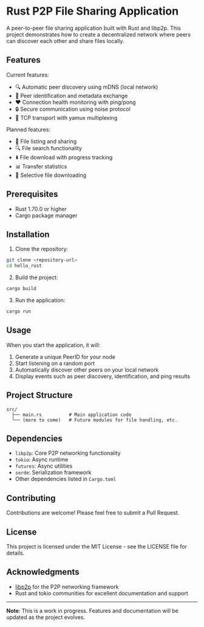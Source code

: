 # Rust P2P File Sharing Application

A peer-to-peer file sharing application built with Rust and libp2p. This project demonstrates how to create a decentralized network where peers can discover each other and share files locally.

## Features

Current features:
- 🔍 Automatic peer discovery using mDNS (local network)
- 🤝 Peer identification and metadata exchange
- ❤️ Connection health monitoring with ping/pong
- 🔒 Secure communication using noise protocol
- 📡 TCP transport with yamux multiplexing

Planned features:
- 📁 File listing and sharing
- 🔍 File search functionality
- ⬇️ File download with progress tracking
- 📊 Transfer statistics
- 🎯 Selective file downloading

## Prerequisites

- Rust 1.70.0 or higher
- Cargo package manager

## Installation

1. Clone the repository:
```bash
git clone <repository-url>
cd hello_rust
```

2. Build the project:
```bash
cargo build
```

3. Run the application:
```bash
cargo run
```

## Usage

When you start the application, it will:
1. Generate a unique PeerID for your node
2. Start listening on a random port
3. Automatically discover other peers on your local network
4. Display events such as peer discovery, identification, and ping results

## Project Structure

```
src/
  ├── main.rs          # Main application code
  └── (more to come)   # Future modules for file handling, etc.
```

## Dependencies

- `libp2p`: Core P2P networking functionality
- `tokio`: Async runtime
- `futures`: Async utilities
- `serde`: Serialization framework
- Other dependencies listed in `Cargo.toml`

## Contributing

Contributions are welcome! Please feel free to submit a Pull Request.

## License

This project is licensed under the MIT License - see the LICENSE file for details.

## Acknowledgments

- [libp2p](https://libp2p.io/) for the P2P networking framework
- Rust and tokio communities for excellent documentation and support

---
**Note**: This is a work in progress. Features and documentation will be updated as the project evolves.
